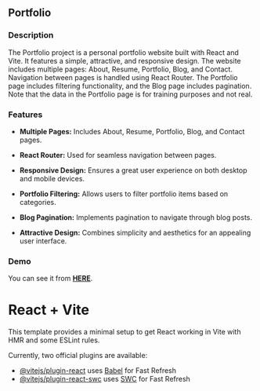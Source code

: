 ## Portfolio

### Description

The Portfolio project is a personal portfolio website built with React and Vite. It features a simple, attractive, and responsive design. The website includes multiple pages: About, Resume, Portfolio, Blog, and Contact. Navigation between pages is handled using React Router. The Portfolio page includes filtering functionality, and the Blog page includes pagination. Note that the data in the Portfolio page is for training purposes and not real.

### Features

- **Multiple Pages:** Includes About, Resume, Portfolio, Blog, and Contact pages.

- **React Router:** Used for seamless navigation between pages.

- **Responsive Design:** Ensures a great user experience on both desktop and mobile devices.

- **Portfolio Filtering:** Allows users to filter portfolio items based on categories.

- **Blog Pagination:** Implements pagination to navigate through blog posts.

- **Attractive Design:** Combines simplicity and aesthetics for an appealing user interface.

### Demo

You can see it from [**HERE**](https://billalben.github.io/portfolio-react).



# React + Vite

This template provides a minimal setup to get React working in Vite with HMR and some ESLint rules.

Currently, two official plugins are available:

- [@vitejs/plugin-react](https://github.com/vitejs/vite-plugin-react/blob/main/packages/plugin-react/README.md) uses [Babel](https://babeljs.io/) for Fast Refresh
- [@vitejs/plugin-react-swc](https://github.com/vitejs/vite-plugin-react-swc) uses [SWC](https://swc.rs/) for Fast Refresh
